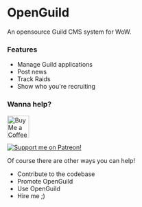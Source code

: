 # OpenGuild
An opensource Guild CMS system for WoW.

### Features
 - Manage Guild applications
 - Post news 
 - Track Raids
 - Show who you're recruiting

### Wanna help? 
<a href='https://ko-fi.com/A7012K2H' target='_blank'><img height='51' style='border:0px;height:51px;' src='https://az743702.vo.msecnd.net/cdn/kofi2.png?v=0' border='0' alt='Buy Me a Coffee at ko-fi.com' /></a>

[![Support me on Patreon!](https://c5.patreon.com/external/logo/become_a_patron_button.png)](https://patreon.com/finchMFG)


Of course there are other ways you can help!
 - Contribute to the codebase
 - Promote OpenGuild
 - Use OpenGuild
 - Hire me ;)
